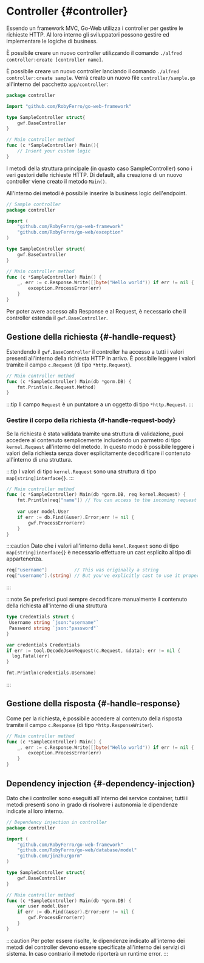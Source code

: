 # Controller {#controller}

Essendo un framework MVC, Go-Web utilizza i controller per gestire le richieste HTTP. Al loro interno gli sviluppatori possono gestire ed implementare le logiche di business.

È possibile creare un nuovo controller utilizzando il comando `./alfred controller:create [controller name]`.

È possibile creare un nuovo controller lanciando il comando `./alfred controller:create sample`. Verrà creato un nuovo file `controller/sample.go` all'interno del pacchetto `app/controller`:

```go title="Nuovo controller"
package controller

import "github.com/RobyFerro/go-web-framework"

type SampleController struct{
    gwf.BaseController
}

// Main controller method
func (c *SampleController) Main(){
    // Insert your custom logic
}
```

I metodi della struttura principale (in quasto caso SampleController) sono i veri gestori delle richieste HTTP.
Di default, alla creazione di un nuovo controller viene creato il metodo `Main()`.

All'interno dei metodi è possibile inserire la business logic dell'endpoint.

```go title="SampleController with some logic"
// Sample controller
package controller

import (
    "github.com/RobyFerro/go-web-framework"
    "github.com/RobyFerro/go-web/exception"
)

type SampleController struct{
    gwf.BaseController
}

// Main controller method
func (c *SampleController) Main() {
    _, err := c.Response.Write([]byte("Hello world")) if err != nil {
        exception.ProcessError(err)
    }
}
```

Per poter avere accesso alla Response e al Request, è necessario che il controller estenda il `gwf.BaseController`.

## Gestione della richiesta {#-handle-request}

Estendendo il `gwf.BaseController` il controller ha accesso a tutti i valori presenti all'interno della richiesta HTTP in arrivo.
È possibile leggere i valori tramite il campo `c.Request` (di tipo `*http.Request`).

```go title="Lettura dei valori della richiesta"
// Main controller method
func (c *SampleController) Main(db *gorm.DB) {
    fmt.Println(c.Request.Method)
}
```

:::tip
Il campo `Request` è un puntatore a un oggetto di tipo `*http.Request`.
:::

### Gestire il corpo della richiesta {#-handle-request-body}

Se la richiesta è stata validata tramite una struttura di validazione, puoi accedere al contenuto semplicemente includendo un parmetro di tipo `kernel.Request` all'interno del metodo. In questo modo è possibile leggere i valori della richiesta senza dover esplicitamente decodificare il contenuto all'interno di una struttura.

:::tip
I valori di tipo `kernel.Request` sono una struttura di tipo `map[string]interface{}`.
:::

```go title="Accedere al contenuto della richiesta all'interno di un controller"
// Main controller method
func (c *SampleController) Main(db *gorm.DB, req kernel.Request) {
    fmt.Println(req["name"]) // You can access to the incoming request payload with the `req` object
    
    var user model.User
    if err := db.Find(&user).Error;err != nil {
        gwf.ProcessError(err)
    }
}
```

:::caution
Dato che i valori all'interno della `kenel.Request` sono di tipo `map[string]interface{}` è necessario effettuare un cast esplicito al tipo di appartenenza.

```go title="Esempio di casting"
req["username"]          // This was originally a string
req["username"].(string) // But you've explicitly cast to use it properly
```

:::

:::note
Se preferisci puoi sempre decodificare manualmente il contenuto della richiesta all'interno di una struttura

```go title="Decodifica manuale del contenuto della richiesta"
type Credentials struct {
 Username string `json:"username"`
 Password string `json:"password"`
}

var credentials Credentials
if err := tool.DecodeJsonRequest(c.Request, &data); err != nil {
  log.Fatal(err)
}

fmt.Println(credentials.Username)
```

:::

## Gestione della risposta {#-handle-response}

Come per la richiesta, è possibile accedere al contenuto della risposta tramite il campo `c.Response` (di tipo `*http.ResponseWriter`).

```go title="Gestione delle risposta HTTP"
// Main controller method
func (c *SampleController) Main() {
    _, err := c.Response.Write([]byte("Hello world")) if err != nil {
        exception.ProcessError(err)
    }
}
```

## Dependency injection {#-dependency-injection}

Dato che i controller sono eseguiti all'interno dei service container, tutti i metodi presenti sono in grado di risolvere i autonomia le dipendenze indicate al loro interno.

```go title="DI all'interno di un controller"
// Dependency injection in controller
package controller

import (
    "github.com/RobyFerro/go-web-framework" 
    "github.com/RobyFerro/go-web/database/model" 
    "github.com/jinzhu/gorm"
)

type SampleController struct{
    gwf.BaseController
}

// Main controller method
func (c *SampleController) Main(db *gorm.DB) {
    var user model.User
    if err := db.Find(&user).Error;err != nil {
        gwf.ProcessError(err)
    }
}
```

:::caution
Per poter essere risolte, le dipendenze indicato all'interno dei metodi del controller devono essere specificate all'interno dei servizi di sistema.
In caso contrario il metodo riporterà un runtime error.
:::

